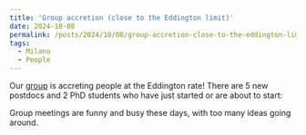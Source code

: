```yaml
---
title: 'Group accretion (close to the Eddington limit)'
date: 2024-10-08
permalink: /posts/2024/10/08/group-accretion-close-to-the-eddington-limit
tags:
  - Milano
  - People
---
```


Our [group](<../../../../../index.html?p=2466>) is accreting people at the Eddington rate! There are 5 new postdocs and 2 PhD students who have just started or are about to start:

Group meetings are funny and busy these days, with too many ideas going around.

